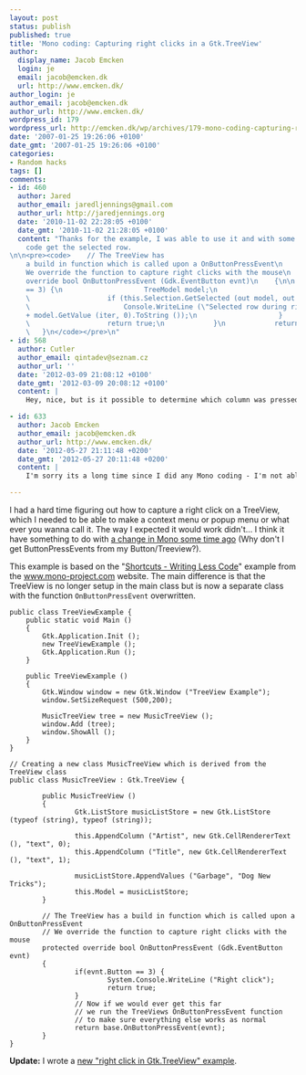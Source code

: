 ```yaml
---
layout: post
status: publish
published: true
title: 'Mono coding: Capturing right clicks in a Gtk.TreeView'
author:
  display_name: Jacob Emcken
  login: je
  email: jacob@emcken.dk
  url: http://www.emcken.dk/
author_login: je
author_email: jacob@emcken.dk
author_url: http://www.emcken.dk/
wordpress_id: 179
wordpress_url: http://emcken.dk/wp/archives/179-mono-coding-capturing-right-clicks-in-a-gtktreeview.html
date: '2007-01-25 19:26:06 +0100'
date_gmt: '2007-01-25 19:26:06 +0100'
categories:
- Random hacks
tags: []
comments:
- id: 460
  author: Jared
  author_email: jaredljennings@gmail.com
  author_url: http://jaredjennings.org
  date: '2010-11-02 22:28:05 +0100'
  date_gmt: '2010-11-02 21:28:05 +0100'
  content: "Thanks for the example, I was able to use it and with some additional
    code get the selected row.
\n\n<pre><code>    // The TreeView has
    a build in function which is called upon a OnButtonPressEvent\n    //
    We override the function to capture right clicks with the mouse\n    protected
    override bool OnButtonPressEvent (Gdk.EventButton evnt)\n    {\n\n            if(evnt.Button
    == 3) {\n                    TreeModel model;\n                    TreeIter iter;\n
    \                   if (this.Selection.GetSelected (out model, out iter)) {\n
    \                       Console.WriteLine (\"Selected row during right click\"
    + model.GetValue (iter, 0).ToString ());\n                    }               \n
    \                   return true;\n            }\n            return base.OnButtonPressEvent(evnt);\n
    \   }\n</code></pre>\n"
- id: 568
  author: Cutler
  author_email: qintadev@seznam.cz
  author_url: ''
  date: '2012-03-09 21:08:12 +0100'
  date_gmt: '2012-03-09 20:08:12 +0100'
  content: |
    Hey, nice, but is it possible to determine which column was pressed? Not just row? Respectively which node exactly was pressed?

- id: 633
  author: Jacob Emcken
  author_email: jacob@emcken.dk
  author_url: http://www.emcken.dk/
  date: '2012-05-27 21:11:48 +0200'
  date_gmt: '2012-05-27 20:11:48 +0200'
  content: |
    I'm sorry its a long time since I did any Mono coding - I'm not able to help sorry.

---
```

I had a hard time figuring out how to capture a right click on a TreeView, which I needed to be able to make a context menu or popup menu or what ever you wanna call it.
The way I expected it would work didn't... I think it have something to do with [a change in Mono some time ago][1] (Why don't I get ButtonPressEvents from my Button/Treeview?).

[1]: http://gtk-sharp.sourceforge.net/faq.html#3.3

This example is based on the "[Shortcuts - Writing Less Code][2]" example from the www.mono-project.com website.
The main difference is that the TreeView is no longer setup in the main class but is now a separate class with the function `OnButtonPressEvent` overwritten.

[2]: http://www.mono-project.com/GtkSharp_TreeView_Tutorial#Shortcuts_-_Writing_Less_Code

    public class TreeViewExample {
    	public static void Main ()
    	{
    		Gtk.Application.Init ();
    		new TreeViewExample ();
    		Gtk.Application.Run ();
    	}

    	public TreeViewExample ()
    	{
    		Gtk.Window window = new Gtk.Window ("TreeView Example");
    		window.SetSizeRequest (500,200);

    		MusicTreeView tree = new MusicTreeView ();
    		window.Add (tree);
    		window.ShowAll ();
    	}
    }

    // Creating a new class MusicTreeView which is derived from the TreeView class
    public class MusicTreeView : Gtk.TreeView {

            public MusicTreeView ()
            {
            		Gtk.ListStore musicListStore = new Gtk.ListStore (typeof (string), typeof (string));

            		this.AppendColumn ("Artist", new Gtk.CellRendererText (), "text", 0);
            		this.AppendColumn ("Title", new Gtk.CellRendererText (), "text", 1);

            		musicListStore.AppendValues ("Garbage", "Dog New Tricks");
            		this.Model = musicListStore;
            }

            // The TreeView has a build in function which is called upon a OnButtonPressEvent
            // We override the function to capture right clicks with the mouse
            protected override bool OnButtonPressEvent (Gdk.EventButton evnt)
            {
                    if(evnt.Button == 3) {
                            System.Console.WriteLine ("Right click");
                            return true;
                    }
                    // Now if we would ever get this far
                    // we run the TreeViews OnButtonPressEvent function
                    // to make sure everything else works as normal
                    return base.OnButtonPressEvent(evnt);
            }
    }

**Update:** I wrote a [new "right click in Gtk.TreeView" example][1].

[1]: http://www.emcken.dk/weblog/archives/185-Gtk.TreeView-right-click-part-2.html

